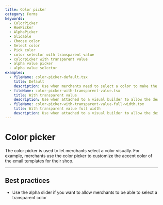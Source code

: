 ```yaml
---
title: Color picker
category: Forms
keywords:
  - ColorPicker
  - HuePicker
  - AlphaPicker
  - Slidable
  - Choose color
  - Select color
  - Pick color
  - color selector with transparent value
  - colorpicker with transparent value
  - alpha value picker
  - alpha value selector
examples:
  - fileName: color-picker-default.tsx
    title: Default
    description: Use when merchants need to select a color to make the selection a visual task rather than a technical one.
  - fileName: color-picker-with-transparent-value.tsx
    title: With transparent value
    description: Use when attached to a visual builder to allow the designated object to have a transparent background that allows underlying objects to show through.
  - fileName: color-picker-with-transparent-value-full-width.tsx
    title: With transparent value full width
    description: Use when attached to a visual builder to allow the designated object to have a transparent background that allows underlying objects to show through.
---
```


# Color picker

The color picker is used to let merchants select a color visually. For example, merchants use the color picker to customize the accent color of the email templates for their shop.

---

## Best practices

- Use the alpha slider if you want to allow merchants to be able to select a transparent color
